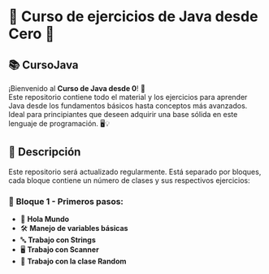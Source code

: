 # 🚀 **Curso de ejercicios de Java desde Cero** 🚀

## 📚 **CursoJava** 

¡Bienvenido al **Curso de Java desde 0**! 🎉  
Este repositorio contiene todo el material y los ejercicios para aprender Java desde los fundamentos básicos hasta conceptos más avanzados. Ideal para principiantes que deseen adquirir una base sólida en este lenguaje de programación. 🖥️💡

## 📝 **Descripción** 

Este repositorio será actualizado regularmente. Está separado por bloques, cada bloque contiene un número de clases y sus respectivos ejercicios:

### 🧩 **Bloque 1 - Primeros pasos:**
  - 👋 **Hola Mundo**
  - 🛠️ **Manejo de variables básicas**
  - 🔤 **Trabajo con Strings**
  - 🖥️ **Trabajo con Scanner**
  - 🎲 **Trabajo con la clase Random**
